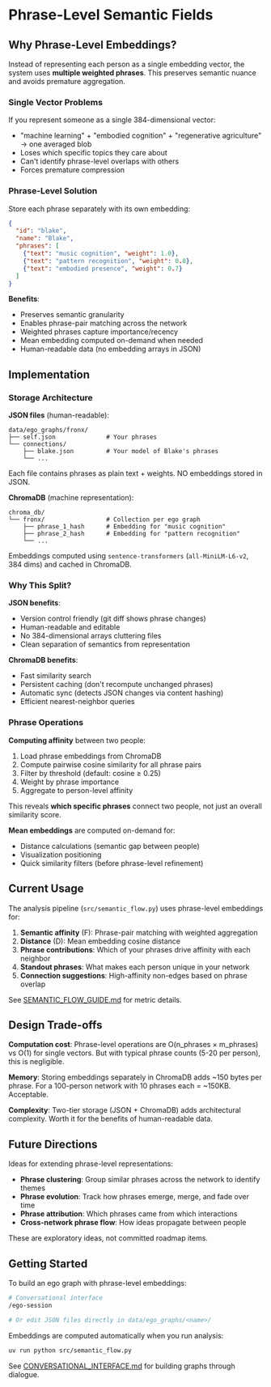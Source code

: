 # Phrase-Level Semantic Fields

## Why Phrase-Level Embeddings?

Instead of representing each person as a single embedding vector, the system uses **multiple weighted phrases**. This preserves semantic nuance and avoids premature aggregation.

### Single Vector Problems

If you represent someone as a single 384-dimensional vector:
- "machine learning" + "embodied cognition" + "regenerative agriculture" → one averaged blob
- Loses which specific topics they care about
- Can't identify phrase-level overlaps with others
- Forces premature compression

### Phrase-Level Solution

Store each phrase separately with its own embedding:

```json
{
  "id": "blake",
  "name": "Blake",
  "phrases": [
    {"text": "music cognition", "weight": 1.0},
    {"text": "pattern recognition", "weight": 0.8},
    {"text": "embodied presence", "weight": 0.7}
  ]
}
```

**Benefits**:
- Preserves semantic granularity
- Enables phrase-pair matching across the network
- Weighted phrases capture importance/recency
- Mean embedding computed on-demand when needed
- Human-readable data (no embedding arrays in JSON)

## Implementation

### Storage Architecture

**JSON files** (human-readable):
```
data/ego_graphs/fronx/
├── self.json              # Your phrases
└── connections/
    ├── blake.json         # Your model of Blake's phrases
    └── ...
```

Each file contains phrases as plain text + weights. NO embeddings stored in JSON.

**ChromaDB** (machine representation):
```
chroma_db/
└── fronx/                 # Collection per ego graph
    ├── phrase_1_hash      # Embedding for "music cognition"
    ├── phrase_2_hash      # Embedding for "pattern recognition"
    └── ...
```

Embeddings computed using `sentence-transformers` (`all-MiniLM-L6-v2`, 384 dims) and cached in ChromaDB.

### Why This Split?

**JSON benefits**:
- Version control friendly (git diff shows phrase changes)
- Human-readable and editable
- No 384-dimensional arrays cluttering files
- Clean separation of semantics from representation

**ChromaDB benefits**:
- Fast similarity search
- Persistent caching (don't recompute unchanged phrases)
- Automatic sync (detects JSON changes via content hashing)
- Efficient nearest-neighbor queries

### Phrase Operations

**Computing affinity** between two people:

1. Load phrase embeddings from ChromaDB
2. Compute pairwise cosine similarity for all phrase pairs
3. Filter by threshold (default: cosine ≥ 0.25)
4. Weight by phrase importance
5. Aggregate to person-level affinity

This reveals **which specific phrases** connect two people, not just an overall similarity score.

**Mean embeddings** are computed on-demand for:
- Distance calculations (semantic gap between people)
- Visualization positioning
- Quick similarity filters (before phrase-level refinement)

## Current Usage

The analysis pipeline (`src/semantic_flow.py`) uses phrase-level embeddings for:

1. **Semantic affinity** (F): Phrase-pair matching with weighted aggregation
2. **Distance** (D): Mean embedding cosine distance
3. **Phrase contributions**: Which of your phrases drive affinity with each neighbor
4. **Standout phrases**: What makes each person unique in your network
5. **Connection suggestions**: High-affinity non-edges based on phrase overlap

See [SEMANTIC_FLOW_GUIDE.md](SEMANTIC_FLOW_GUIDE.md) for metric details.

## Design Trade-offs

**Computation cost**: Phrase-level operations are O(n_phrases × m_phrases) vs O(1) for single vectors. But with typical phrase counts (5-20 per person), this is negligible.

**Memory**: Storing embeddings separately in ChromaDB adds ~150 bytes per phrase. For a 100-person network with 10 phrases each = ~150KB. Acceptable.

**Complexity**: Two-tier storage (JSON + ChromaDB) adds architectural complexity. Worth it for the benefits of human-readable data.

## Future Directions

Ideas for extending phrase-level representations:

- **Phrase clustering**: Group similar phrases across the network to identify themes
- **Phrase evolution**: Track how phrases emerge, merge, and fade over time
- **Phrase attribution**: Which phrases came from which interactions
- **Cross-network phrase flow**: How ideas propagate between people

These are exploratory ideas, not committed roadmap items.

## Getting Started

To build an ego graph with phrase-level embeddings:

```bash
# Conversational interface
/ego-session

# Or edit JSON files directly in data/ego_graphs/<name>/
```

Embeddings are computed automatically when you run analysis:

```bash
uv run python src/semantic_flow.py
```

See [CONVERSATIONAL_INTERFACE.md](CONVERSATIONAL_INTERFACE.md) for building graphs through dialogue.
